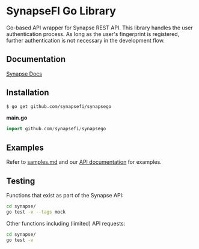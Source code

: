 # SynapseFI Go Library
Go-based API wrapper for Synapse REST API. This library handles the user authentication process. As long as the user's fingerprint is registered, further authentication is not necessary in the development flow.

## Documentation

[Synapse Docs](https://docs.synapsefi.com)

## Installation
```bash
$ go get github.com/synapsefi/synapsego
```

**main.go**
```go
import github.com/synapsefi/synapsego
```

## Examples

Refer to [samples.md](samples/samples.md) and our [API documentation](https://docs.synapsefi.com/v3.1) for examples.

## Testing

Functions that exist as part of the Synapse API:

```bash
cd synapse/
go test -v --tags mock
```

Other functions including (limited) API requests:

```bash
cd synapse/
go test -v
```
